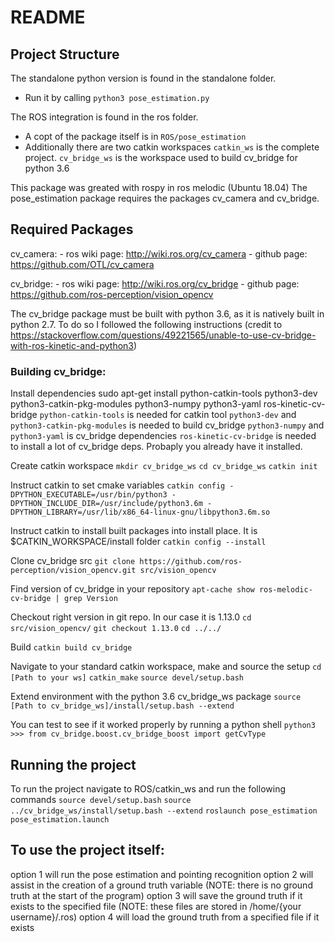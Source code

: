 # README
## Project Structure
The standalone python version is found in the standalone folder. 
   - Run it by calling `python3 pose_estimation.py`

The ROS integration is found in the ros folder.
   - A copt of the package itself is in `ROS/pose_estimation`
   - Additionally there are two catkin workspaces
        `catkin_ws` is the complete project.
        `cv_bridge_ws` is the workspace used to build cv_bridge for python 3.6

This package was greated with rospy in ros melodic (Ubuntu 18.04)
The pose_estimation package requires the packages cv_camera and cv_bridge.

## Required Packages
cv_camera:
    - ros wiki page: http://wiki.ros.org/cv_camera
    - github page: https://github.com/OTL/cv_camera

cv_bridge:
    - ros wiki page: http://wiki.ros.org/cv_bridge
    - github page: https://github.com/ros-perception/vision_opencv

The cv_bridge package must be built with python 3.6, as it is natively built in python 2.7. To do so I followed the following instructions
    (credit to https://stackoverflow.com/questions/49221565/unable-to-use-cv-bridge-with-ros-kinetic-and-python3)

### Building cv_bridge:
Install dependencies
sudo apt-get install python-catkin-tools python3-dev python3-catkin-pkg-modules python3-numpy python3-yaml ros-kinetic-cv-bridge
    `python-catkin-tools` is needed for catkin tool
    `python3-dev` and `python3-catkin-pkg-modules` is needed to build cv_bridge
    `python3-numpy` and `python3-yaml` is cv_bridge dependencies
    `ros-kinetic-cv-bridge` is needed to install a lot of cv_bridge deps. Probaply you already have it installed.

Create catkin workspace
`mkdir cv_bridge_ws`
`cd cv_bridge_ws`
`catkin init`

Instruct catkin to set cmake variables
`catkin config -DPYTHON_EXECUTABLE=/usr/bin/python3 -DPYTHON_INCLUDE_DIR=/usr/include/python3.6m -DPYTHON_LIBRARY=/usr/lib/x86_64-linux-gnu/libpython3.6m.so`

Instruct catkin to install built packages into install place. It is $CATKIN_WORKSPACE/install folder
`catkin config --install`

Clone cv_bridge src
`git clone https://github.com/ros-perception/vision_opencv.git src/vision_opencv`

Find version of cv_bridge in your repository
`apt-cache show ros-melodic-cv-bridge | grep Version`

Checkout right version in git repo. In our case it is 1.13.0
`cd src/vision_opencv/`
`git checkout 1.13.0`
`cd ../../`

Build
`catkin build cv_bridge`

Navigate to your standard catkin workspace, make and source the setup
`cd [Path to your ws]`
`catkin_make`
`source devel/setup.bash`

Extend environment with the python 3.6 cv_bridge_ws package
`source [Path to cv_bridge_ws]/install/setup.bash --extend`

You can test to see if it worked properly by running a python shell
`python3`
`>>> from cv_bridge.boost.cv_bridge_boost import getCvType`

## Running the project
To run the project navigate to ROS/catkin_ws and run the following commands
    `source devel/setup.bash`
    `source ../cv_bridge_ws/install/setup.bash --extend`
    `roslaunch pose_estimation pose_estimation.launch`

## To use the project itself:
option 1 will run the pose estimation and pointing recognition
option 2 will assist in the creation of a ground truth variable (NOTE: there is no ground truth at the start of the program)
option 3 will save the ground truth if it exists to the specified file (NOTE: these files are stored in /home/{your username}/.ros)
option 4 will load the ground truth from a specified file if it exists
